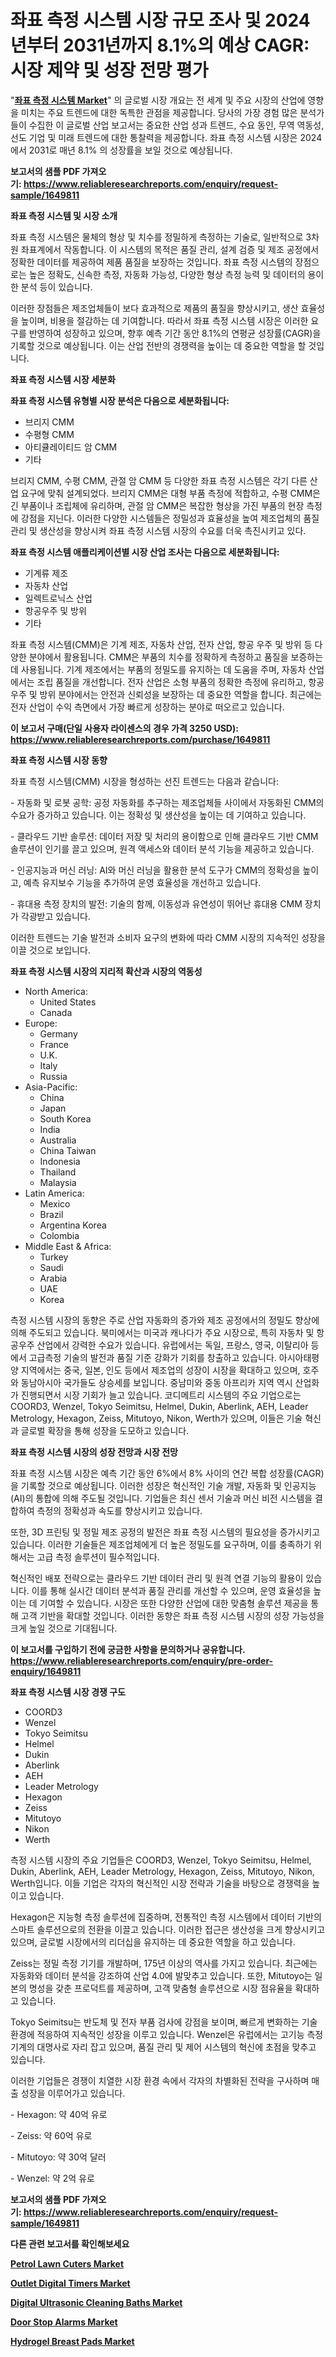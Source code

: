 <p><h1>좌표 측정 시스템 시장 규모 조사 및 2024년부터 2031년까지 8.1%의 예상 CAGR: 시장 제약 및 성장 전망 평가</h1></p><p>"<strong><a href="https://www.reliableresearchreports.com/coordinate-measurement-system-market-r1649811?utm_campaign=105&utm_medium=7&utm_source=Github&utm_content=ia&utm_term=19122024&utm_id=coordinate-measurement-system">좌표 측정 시스템 Market</a></strong>" 의 글로벌 시장 개요는 전 세계 및 주요 시장의 산업에 영향을 미치는 주요 트렌드에 대한 독특한 관점을 제공합니다. 당사의 가장 경험 많은 분석가들이 수집한 이 글로벌 산업 보고서는 중요한 산업 성과 트렌드, 수요 동인, 무역 역동성, 선도 기업 및 미래 트렌드에 대한 통찰력을 제공합니다. 좌표 측정 시스템 시장은 2024에서 2031로 매년 8.1% 의 성장률을 보일 것으로 예상됩니다.&nbsp;</p>
<p><strong>보고서의 샘플 PDF 가져오기:&nbsp;<a href="https://www.reliableresearchreports.com/enquiry/request-sample/1649811?utm_campaign=105&utm_medium=7&utm_source=Github&utm_content=ia&utm_term=19122024&utm_id=coordinate-measurement-system">https://www.reliableresearchreports.com/enquiry/request-sample/1649811</a></strong></p>
<p><strong>좌표 측정 시스템 및 시장 소개</strong></p>
<p><p>좌표 측정 시스템은 물체의 형상 및 치수를 정밀하게 측정하는 기술로, 일반적으로 3차원 좌표계에서 작동합니다. 이 시스템의 목적은 품질 관리, 설계 검증 및 제조 공정에서 정확한 데이터를 제공하여 제품 품질을 보장하는 것입니다. 좌표 측정 시스템의 장점으로는 높은 정확도, 신속한 측정, 자동화 가능성, 다양한 형상 측정 능력 및 데이터의 용이한 분석 등이 있습니다. </p><p>이러한 장점들은 제조업체들이 보다 효과적으로 제품의 품질을 향상시키고, 생산 효율성을 높이며, 비용을 절감하는 데 기여합니다. 따라서 좌표 측정 시스템 시장은 이러한 요구를 반영하여 성장하고 있으며, 향후 예측 기간 동안 8.1%의 연평균 성장률(CAGR)을 기록할 것으로 예상됩니다. 이는 산업 전반의 경쟁력을 높이는 데 중요한 역할을 할 것입니다.</p></p>
<p><strong>좌표 측정 시스템 시장 세분화</strong></p>
<p><strong>좌표 측정 시스템 유형별 시장 분석은 다음으로 세분화됩니다:</strong></p>
<p><ul><li>브리지 CMM</li><li>수평형 CMM</li><li>아티큘레이티드 암 CMM</li><li>기타</li></ul></p>
<p><p>브리지 CMM, 수평 CMM, 관절 암 CMM 등 다양한 좌표 측정 시스템은 각기 다른 산업 요구에 맞춰 설계되었다. 브리지 CMM은 대형 부품 측정에 적합하고, 수평 CMM은 긴 부품이나 조립체에 유리하며, 관절 암 CMM은 복잡한 형상을 가진 부품의 현장 측정에 강점을 지닌다. 이러한 다양한 시스템들은 정밀성과 효율성을 높여 제조업체의 품질 관리 및 생산성을 향상시켜 좌표 측정 시스템 시장의 수요를 더욱 촉진시키고 있다.</p></p>
<p><strong>좌표 측정 시스템 애플리케이션별 시장 산업 조사는 다음으로 세분화됩니다:</strong></p>
<p><ul><li>기계류 제조</li><li>자동차 산업</li><li>일렉트로닉스 산업</li><li>항공우주 및 방위</li><li>기타</li></ul></p>
<p><p>좌표 측정 시스템(CMM)은 기계 제조, 자동차 산업, 전자 산업, 항공 우주 및 방위 등 다양한 분야에서 활용됩니다. CMM은 부품의 치수를 정확하게 측정하고 품질을 보증하는 데 사용됩니다. 기계 제조에서는 부품의 정밀도를 유지하는 데 도움을 주며, 자동차 산업에서는 조립 품질을 개선합니다. 전자 산업은 소형 부품의 정확한 측정에 유리하고, 항공 우주 및 방위 분야에서는 안전과 신뢰성을 보장하는 데 중요한 역할을 합니다. 최근에는 전자 산업이 수익 측면에서 가장 빠르게 성장하는 분야로 떠오르고 있습니다.</p></p>
<p><strong>이 보고서 구매(단일 사용자 라이센스의 경우 가격 3250 USD): <a href="https://www.reliableresearchreports.com/purchase/1649811?utm_campaign=105&utm_medium=7&utm_source=Github&utm_content=ia&utm_term=19122024&utm_id=coordinate-measurement-system">https://www.reliableresearchreports.com/purchase/1649811</a></strong></p>
<p><strong>좌표 측정 시스템 시장 동향</strong></p>
<p><p>좌표 측정 시스템(CMM) 시장을 형성하는 선진 트렌드는 다음과 같습니다:</p><p>- 자동화 및 로봇 공학: 공정 자동화를 추구하는 제조업체들 사이에서 자동화된 CMM의 수요가 증가하고 있습니다. 이는 정확성 및 생산성을 높이는 데 기여하고 있습니다.</p><p>- 클라우드 기반 솔루션: 데이터 저장 및 처리의 용이함으로 인해 클라우드 기반 CMM 솔루션이 인기를 끌고 있으며, 원격 액세스와 데이터 분석 기능을 제공하고 있습니다.</p><p>- 인공지능과 머신 러닝: AI와 머신 러닝을 활용한 분석 도구가 CMM의 정확성을 높이고, 예측 유지보수 기능을 추가하여 운영 효율성을 개선하고 있습니다.</p><p>- 휴대용 측정 장치의 발전: 기술의 함께, 이동성과 유연성이 뛰어난 휴대용 CMM 장치가 각광받고 있습니다.</p><p>이러한 트렌드는 기술 발전과 소비자 요구의 변화에 따라 CMM 시장의 지속적인 성장을 이끌 것으로 보입니다.</p></p>
<p><strong>좌표 측정 시스템 시장의 지리적 확산과 시장의 역동성</strong></p>
<p><ul>
    <li>
        North America:
        <ul>
            <li>United States</li>
            <li>Canada</li>
        </ul>
    </li>
    <li>
        Europe:
        <ul>
            <li>Germany</li>
            <li>France</li>
            <li>U.K.</li>
            <li>Italy</li>
            <li>Russia</li>
        </ul>
    </li>
    <li>
        Asia-Pacific:
        <ul>
            <li>China</li>
            <li>Japan</li>
            <li>South Korea</li>
            <li>India</li>
            <li>Australia</li>
            <li>China Taiwan</li>
            <li>Indonesia</li>
            <li>Thailand</li>
            <li>Malaysia</li>
        </ul>
    </li>
    <li>
        Latin America:
        <ul>
            <li>Mexico</li>
            <li>Brazil</li>
            <li>Argentina Korea</li>
            <li>Colombia</li>
        </ul>
    </li>
    <li>
        Middle East & Africa:
        <ul>
            <li>Turkey</li>
            <li>Saudi</li>
            <li>Arabia</li>
            <li>UAE</li>
            <li>Korea</li>
        </ul>
    </li>
    </ul></p>
<p><p>측정 시스템 시장의 동향은 주로 산업 자동화의 증가와 제조 공정에서의 정밀도 향상에 의해 주도되고 있습니다. 북미에서는 미국과 캐나다가 주요 시장으로, 특히 자동차 및 항공우주 산업에서 강력한 수요가 있습니다. 유럽에서는 독일, 프랑스, 영국, 이탈리아 등에서 고급측정 기술의 발전과 품질 기준 강화가 기회를 창출하고 있습니다. 아시아태평양 지역에서는 중국, 일본, 인도 등에서 제조업의 성장이 시장을 확대하고 있으며, 호주와 동남아시아 국가들도 상승세를 보입니다. 중남미와 중동 아프리카 지역 역시 산업화가 진행되면서 시장 기회가 늘고 있습니다. 코디메트리 시스템의 주요 기업으로는 COORD3, Wenzel, Tokyo Seimitsu, Helmel, Dukin, Aberlink, AEH, Leader Metrology, Hexagon, Zeiss, Mitutoyo, Nikon, Werth가 있으며, 이들은 기술 혁신과 글로벌 확장을 통해 성장을 도모하고 있습니다.</p></p>
<p><strong>좌표 측정 시스템 시장의 성장 전망과 시장 전망</strong></p>
<p><p>좌표 측정 시스템 시장은 예측 기간 동안 6%에서 8% 사이의 연간 복합 성장률(CAGR)을 기록할 것으로 예상됩니다. 이러한 성장은 혁신적인 기술 개발, 자동화 및 인공지능(AI)의 통합에 의해 주도될 것입니다. 기업들은 최신 센서 기술과 머신 비전 시스템을 결합하여 측정의 정확성과 속도를 향상시키고 있습니다.</p><p>또한, 3D 프린팅 및 정밀 제조 공정의 발전은 좌표 측정 시스템의 필요성을 증가시키고 있습니다. 이러한 기술들은 제조업체에게 더 높은 정밀도를 요구하며, 이를 충족하기 위해서는 고급 측정 솔루션이 필수적입니다. </p><p>혁신적인 배포 전략으로는 클라우드 기반 데이터 관리 및 원격 연결 기능의 활용이 있습니다. 이를 통해 실시간 데이터 분석과 품질 관리를 개선할 수 있으며, 운영 효율성을 높이는 데 기여할 수 있습니다. 시장은 또한 다양한 산업에 대한 맞춤형 솔루션 제공을 통해 고객 기반을 확대할 것입니다. 이러한 동향은 좌표 측정 시스템 시장의 성장 가능성을 크게 높일 것으로 기대됩니다.</p></p>
<p><strong>이 보고서를 구입하기 전에 궁금한 사항을 문의하거나 공유합니다. <a href="https://www.reliableresearchreports.com/enquiry/pre-order-enquiry/1649811?utm_campaign=105&utm_medium=7&utm_source=Github&utm_content=ia&utm_term=19122024&utm_id=coordinate-measurement-system">https://www.reliableresearchreports.com/enquiry/pre-order-enquiry/1649811</a></strong></p>
<p><strong>좌표 측정 시스템 시장 경쟁 구도</strong></p>
<p><ul><li>COORD3</li><li>Wenzel</li><li>Tokyo Seimitsu</li><li>Helmel</li><li>Dukin</li><li>Aberlink</li><li>AEH</li><li>Leader Metrology</li><li>Hexagon</li><li>Zeiss</li><li>Mitutoyo</li><li>Nikon</li><li>Werth</li></ul></p>
<p><p>측정 시스템 시장의 주요 기업들은 COORD3, Wenzel, Tokyo Seimitsu, Helmel, Dukin, Aberlink, AEH, Leader Metrology, Hexagon, Zeiss, Mitutoyo, Nikon, Werth입니다. 이들 기업은 각자의 혁신적인 시장 전략과 기술을 바탕으로 경쟁력을 높이고 있습니다.</p><p>Hexagon은 지능형 측정 솔루션에 집중하며, 전통적인 측정 시스템에서 데이터 기반의 스마트 솔루션으로의 전환을 이끌고 있습니다. 이러한 접근은 생산성을 크게 향상시키고 있으며, 글로벌 시장에서의 리더십을 유지하는 데 중요한 역할을 하고 있습니다.</p><p>Zeiss는 정밀 측정 기기를 개발하며, 175년 이상의 역사를 가지고 있습니다. 최근에는 자동화와 데이터 분석을 강조하여 산업 4.0에 발맞추고 있습니다. 또한, Mitutoyo는 일본의 명성을 갖춘 프로덕트를 제공하며, 고객 맞춤형 솔루션으로 시장 점유율을 확대하고 있습니다.</p><p>Tokyo Seimitsu는 반도체 및 전자 부품 검사에 강점을 보이며, 빠르게 변화하는 기술 환경에 적응하여 지속적인 성장을 이루고 있습니다. Wenzel은 유럽에서는 고기능 측정 기계의 대명사로 자리 잡고 있으며, 품질 관리 및 제어 시스템의 혁신에 초점을 맞추고 있습니다.</p><p>이러한 기업들은 경쟁이 치열한 시장 환경 속에서 각자의 차별화된 전략을 구사하며 매출 성장을 이루어가고 있습니다.</p><p>- Hexagon: 약 40억 유로</p><p>- Zeiss: 약 60억 유로</p><p>- Mitutoyo: 약 30억 달러</p><p>- Wenzel: 약 2억 유로</p></p>
<p><strong>보고서의 샘플 PDF 가져오기:&nbsp;<a href="https://www.reliableresearchreports.com/enquiry/request-sample/1649811?utm_campaign=105&utm_medium=7&utm_source=Github&utm_content=ia&utm_term=19122024&utm_id=coordinate-measurement-system">https://www.reliableresearchreports.com/enquiry/request-sample/1649811</a></strong></p>
<p><strong></strong></p>
<p><strong></strong></p>
<p><strong></strong></p>
<p><strong></strong></p>
<p><strong>다른 관련 보고서를 확인해보세요</strong></p>
<p><strong><p><a href="https://github.com/arionmp/Market-Research-Report-List-5/blob/main/petrol-lawn-cuters-market.md?utm_campaign=105&utm_medium=7&utm_source=Github&utm_content=ia&utm_term=19122024&utm_id=coordinate-measurement-system">Petrol Lawn Cuters Market</a></p><p><a href="https://www.linkedin.com/pulse/strong-growth-anticipated-global-outlet-digital-timers-market-gpsgf?utm_campaign=105&utm_medium=7&utm_source=Github&utm_content=ia&utm_term=19122024&utm_id=coordinate-measurement-system">Outlet Digital Timers Market</a></p><p><a href="https://github.com/luckyshygirl/Market-Research-Report-List-7/blob/main/digital-ultrasonic-cleaning-baths-market.md?utm_campaign=105&utm_medium=7&utm_source=Github&utm_content=ia&utm_term=19122024&utm_id=coordinate-measurement-system">Digital Ultrasonic Cleaning Baths Market</a></p><p><a href="https://www.linkedin.com/pulse/door-stop-alarms-market-analysis-growth-forecast-44-cagr-from-izkwf?utm_campaign=105&utm_medium=7&utm_source=Github&utm_content=ia&utm_term=19122024&utm_id=coordinate-measurement-system">Door Stop Alarms Market</a></p><p><a href="https://www.linkedin.com/pulse/consumer-behavior-shifts-hydrogel-breast-pads-market-demand-analysis-ycgvf?utm_campaign=105&utm_medium=7&utm_source=Github&utm_content=ia&utm_term=19122024&utm_id=coordinate-measurement-system">Hydrogel Breast Pads Market</a></p></strong></p>
<p></p>